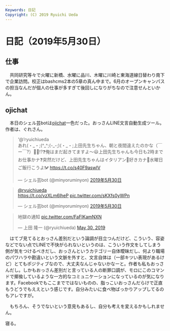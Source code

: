 ```yaml
---
Keywords: 日記
Copyright: (C) 2019 Ryuichi Ueda
---
```


# 日記（2019年5月30日）

## 仕事

　共同研究等々で火曜に新橋、水曜に品川、木曜に川崎と東海道線日替わり南下で企業訪問。校正はbashcms2本の5章の真ん中まで。6月のオープンキャンパスの担当なんだが個人の仕事が多すぎて後回しになりがちなので注意せんといかん。

## ojichat

　本日のシェル芸botは[ojichat](https://github.com/greymd/ojichat)一色だった。おっさんLINE文言自動生成ツール。作者は、ぐれさん。

<blockquote class="twitter-tweet" data-lang="ja"><p lang="ja" dir="ltr">‘@’ryuichiueda<br>あれ(・_・;(^_^;(-_-;)(・_・;上田先生ちゃん、朝と夜間違えたのかな（￣ー￣?）🤔😜⁉️❓俺はまだ起きてますよ〜😃上田先生ちゃんも今日も2時までお仕事かナ❓突然だけど、上田先生ちゃんはイタリアン🍝好きカナ🤔水曜日ご飯行こうよ❗💕 <a href="https://t.co/s40F9aswIV">https://t.co/s40F9aswIV</a></p>&mdash; シェル芸bot (@minyoruminyon) <a href="https://twitter.com/minyoruminyon/status/1134072510960418816?ref_src=twsrc%5Etfw">2019年5月30日</a></blockquote>
<script async src="https://platform.twitter.com/widgets.js" charset="utf-8"></script>


<blockquote class="twitter-tweet" data-lang="ja"><p lang="und" dir="ltr"><a href="https://twitter.com/ryuichiueda?ref_src=twsrc%5Etfw">@ryuichiueda</a><br> <a href="https://t.co/vzXLm6lheP">https://t.co/vzXLm6lheP</a> <a href="https://t.co/sKXfs0yWPn">pic.twitter.com/sKXfs0yWPn</a></p>&mdash; シェル芸bot (@minyoruminyon) <a href="https://twitter.com/minyoruminyon/status/1134074930532716544?ref_src=twsrc%5Etfw">2019年5月30日</a></blockquote>
<script async src="https://platform.twitter.com/widgets.js" charset="utf-8"></script>

<blockquote class="twitter-tweet" data-partner="tweetdeck"><p lang="ja" dir="ltr">地獄の通知 <a href="https://t.co/FaFIKamNXN">pic.twitter.com/FaFIKamNXN</a></p>&mdash; 上田 隆一 (@ryuichiueda) <a href="https://twitter.com/ryuichiueda/status/1133943948278345729?ref_src=twsrc%5Etfw">May 30, 2019</a></blockquote>
<script async src="https://platform.twitter.com/widgets.js" charset="utf-8"></script>


　はてブ見てるとおっさん差別だという論調が目立つんだけど、こういう、容姿などでない点でLINEで不快がられないというのは、こういう作文をしてしまう側が気をつけるべきだし、おっさんというカテゴリー自体曖昧だし、何より職場のパワハラや勘違いという文脈を外すと、文言自体は（一部キツい表現があるけど）とてもポジティブなので、大丈夫なんじゃないかなーと。作者も私もおっさんだし。しかもおっさん差別だと言っている人の断罪口調が、モロにこのコマンドで揶揄しているような一方的なコミュニケーションになっているのが気になります。Facebookでもここまでではないものの、脂っこいおっさんだらけで正直もうどうでもええという感じです。自分みたいに食べ物ばっかりアップしてるのもアレですが。

　もちろん、そうでないという意見もあるし、自分も考えを変えるかもしれません。


寝る。




